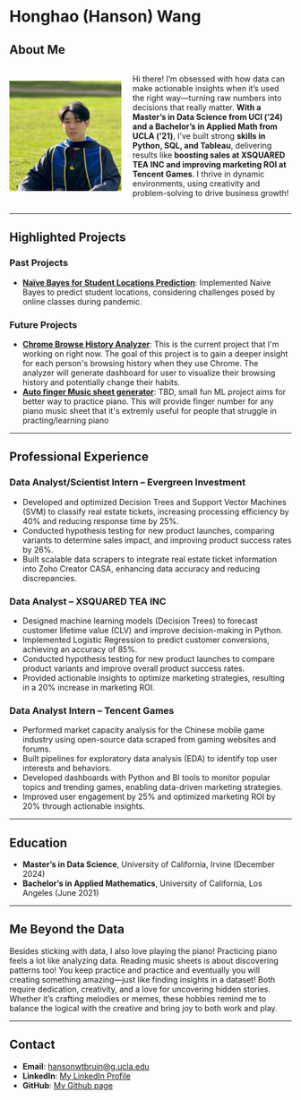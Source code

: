 # **Honghao (Hanson) Wang**

## **About Me**
<div style="display: flex; align-items: center;">
  <img src="img/Profile_Pic.png" alt="Profile Picture" width="200" style="margin-right: 20px;">
  <p>
    Hi there! I’m obsessed with how data can make actionable insights when it’s used the right way—turning raw numbers into decisions that really matter. <strong>With a Master’s in Data Science from UCI (’24) and a Bachelor’s in Applied Math from UCLA (’21)</strong>, I’ve built strong <strong>skills in Python, SQL, and Tableau</strong>, delivering results like <strong>boosting sales at XSQUARED TEA INC and improving marketing ROI at Tencent Games</strong>. I thrive in dynamic environments, using creativity and problem-solving to drive business growth!
  </p>
</div>

---

## **Highlighted Projects**
### **Past Projects**
- [**Naïve Bayes for Student Locations Prediction**](https://github.com/Hanson038/Hanson038.github.io/blob/827067c21510126dcf5345c1fcb0c572553e00f8/Project/Final_Project_Report.pdf): Implemented Naive Bayes to predict student locations, considering challenges posed by online classes during pandemic.

### **Future Projects**
- [**Chrome Browse History Analyzer**](#): This is the current project that I'm working on right now. The goal of this project is to gain a deeper insight for each person's browsing history when they use Chrome. The analyzer will generate dashboard for user to visualize their browsing history and potentially change their habits.
- [**Auto finger Music sheet generator**](#): TBD, small fun ML project aims for better way to practice piano. This will provide finger number for any piano music sheet that it's extremly useful for people that struggle in practing/learning piano
  
---


## **Professional Experience**

### **Data Analyst/Scientist Intern – Evergreen Investment**
- Developed and optimized Decision Trees and Support Vector Machines (SVM) to classify real estate tickets, increasing processing efficiency by 40% and reducing response time by 25%.
- Conducted hypothesis testing for new product launches, comparing variants to determine sales impact, and improving product success rates by 26%.
- Built scalable data scrapers to integrate real estate ticket information into Zoho Creator CASA, enhancing data accuracy and reducing discrepancies.

### **Data Analyst – XSQUARED TEA INC**
- Designed machine learning models (Decision Trees) to forecast customer lifetime value (CLV) and improve decision-making in Python.
- Implemented Logistic Regression to predict customer conversions, achieving an accuracy of 85%.
- Conducted hypothesis testing for new product launches to compare product variants and improve overall product success rates.
- Provided actionable insights to optimize marketing strategies, resulting in a 20% increase in marketing ROI.

### **Data Analyst Intern – Tencent Games**
- Performed market capacity analysis for the Chinese mobile game industry using open-source data scraped from gaming websites and forums.
- Built pipelines for exploratory data analysis (EDA) to identify top user interests and behaviors.
- Developed dashboards with Python and BI tools to monitor popular topics and trending games, enabling data-driven marketing strategies.
- Improved user engagement by 25% and optimized marketing ROI by 20% through actionable insights.


---

## **Education**
- **Master’s in Data Science**, University of California, Irvine (December 2024)
- **Bachelor’s in Applied Mathematics**, University of California, Los Angeles (June 2021)

---
## **Me Beyond the Data**

Besides sticking with data, I also love playing the piano!
Practicing piano feels a lot like analyzing data. Reading music sheets is about discovering patterns too! You keep practice and practice and eventually you will creating something amazing—just like finding insights in a dataset! Both require dedication, creativity, and a love for uncovering hidden stories.
Whether it’s crafting melodies or memes, these hobbies remind me to balance the logical with the creative and bring joy to both work and play.

---

## **Contact**
- **Email**: [hansonwtbruin@g.ucla.edu](mailto:hansonwtbruin@g.ucla.edu)
- **LinkedIn**: [My LinkedIn Profile](https://www.linkedin.com/in/honghao-hanson-wang-9b6a701a3/)
- **GitHub**: [My Github page](https://github.com/Hanson038)

